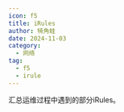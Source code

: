 ```yaml
---
icon: f5
title: iRules
author: 犄角蛙
date: 2024-11-03
category:
  - 网络
tag:
  - f5
  - irule
---
```


汇总运维过程中遇到的部分iRules。
